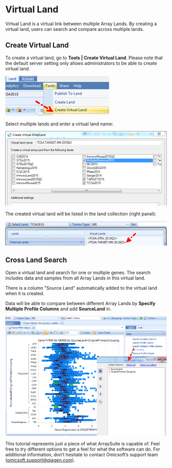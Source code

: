 # Virtual Land

Virtual Land is a virtual link between multiple Array Lands. By creating a virtual land, users can search and compare across multiple lands.

## Create Virtual Land

To create a virtual land, go to **Tools | Create Virtual Land**. Please note that the default server setting only allows administrators to be able to create virtual land.

![NewImage90_png](images/201510-90.png)

Select multiple lands and enter a virtual land name:

![NewImage91_png](images/201510-91.png)

The created virtual land will be listed in the land collection (right panel):

![NewImage92_png](images/201510-92.png)

## Cross Land Search

Open a virtual land and search for one or multiple genes. The search includes data and samples from all Array Lands in this virtual land.

There is a column "Source Land" automatically added to the virtual land when it is created.

Data will be able to compare between different Array Lands by **Specify Multiple Profile Columns** and add **SourceLand** in.

![NewImage93_png](images/201510-93.png)

This tutorial represents just a piece of what ArraySuite is capable of. Feel free to try different options to get a feel for what the software can do. For additional information, don’t hesitate to contact Omicsoft’s support team (omicsoft.support@qiagen.com).
